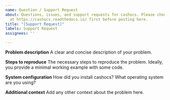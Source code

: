 ```yaml
---
name: Question / Support Request
about: Questions, issues, and support requests for cashocs. Please check the documentation
  at https://cashocs.readthedocs.io/ first before posting here.
title: "[Support Request]"
labels: Support Request
assignees: ''

---
```


**Problem description**
A clear and concise description of your problem.

**Steps to reproduce**
The necessary steps to reproduce the problem. Ideally, you provide a minimal working example with some code.

**System configuration**
How did you install cashocs? What operating system are you using?

**Additional context**
Add any other context about the problem here.
